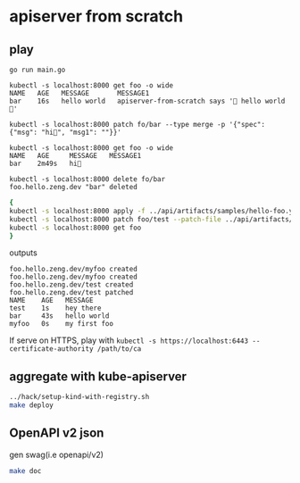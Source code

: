 # apiserver from scratch

## play 
```shell
go run main.go
```

```shell
kubectl -s localhost:8000 get foo -o wide
NAME   AGE   MESSAGE       MESSAGE1
bar    16s   hello world   apiserver-from-scratch says '👋 hello world 👋'

kubectl -s localhost:8000 patch fo/bar --type merge -p '{"spec": {"msg": "hi👋", "msg1": ""}}'

kubectl -s localhost:8000 get foo -o wide
NAME   AGE     MESSAGE   MESSAGE1
bar    2m49s   hi👋

kubectl -s localhost:8000 delete fo/bar
foo.hello.zeng.dev "bar" deleted
```

```bash
{
kubectl -s localhost:8000 apply -f ../api/artifacts/samples/hello-foo.yml 
kubectl -s localhost:8000 patch foo/test --patch-file ../api/artifacts/samples/patch-hello-foo.yml
kubectl -s localhost:8000 get foo
}
```

outputs
```shell
foo.hello.zeng.dev/myfoo created
foo.hello.zeng.dev/myfoo created
foo.hello.zeng.dev/test created
foo.hello.zeng.dev/test patched
NAME    AGE   MESSAGE
test    1s    hey there
bar     43s   hello world
myfoo   0s    my first foo
```

If serve on HTTPS, play with `kubectl -s https://localhost:6443 --certificate-authority /path/to/ca`

## aggregate with kube-apiserver

```bash
../hack/setup-kind-with-registry.sh
make deploy
```
## OpenAPI v2 json

gen swag(i.e openapi/v2)
```bash
make doc
```
